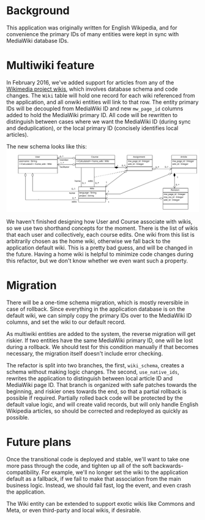 Background
==========
This application was originally written for English Wikipedia, and for
convenience the primary IDs of many entities were kept in sync with MediaWiki
database IDs.

Multiwiki feature
==================
In February 2016, we've added support for articles from any of the [Wikimedia
project wikis](https://meta.wikimedia.org/wiki/Wikimedia_wikis#Core_projects),
which involves database schema and code changes.  The `Wiki` table will hold
one record for each wiki referenced from the application, and all onwiki
entities will link to that row.  The entity primary IDs will be decoupled from
MediaWiki ID and new `mw_page_id` columns added to hold the MediaWiki primary
ID.  All code will be rewritten to distinguish between cases where we want the
MediaWiki ID (during sync and deduplication), or the local primary ID
(concisely identifies local articles).

The new schema looks like this:
![multiwiki schema](./multiwiki.svg)

We haven't finished designing how User and Course associate with wikis, so we
use two shorthand concepts for the moment.  There is the list of wikis that each
user and collectively, each course edits.  One wiki from this list is arbitrarily
chosen as the home wiki, otherwise we fall back to the application default wiki.
This is a pretty bad guess, and will be changed in the future.  Having a home
wiki is helpful to minimize code changes during this refactor, but we don't
know whether we even want such a property.

Migration
=========
There will be a one-time schema migration, which is mostly reversible in case
of rollback.  Since everything in the application database is on the default
wiki, we can simply copy the primary IDs over to the MediaWiki ID columns, and
set the wiki to our default record.

As multiwiki entities are added to the system, the reverse migration will get
riskier.  If two entities have the same MediaWiki primary ID, one will be lost
during a rollback.  We should test for this condition manually if that becomes
necessary, the migration itself doesn't include error checking.

The refactor is split into two branches, the first, `wiki_schema`, creates
a schema without making logic changes.  The second, `use_native_ids`, rewrites
the application to distinguish between local article ID and MediaWiki page ID.
That branch is organized with safe patches towards the beginning, and riskier
ones towards the end, so that a partial rollback is possible if required.
Partially rolled back code will be protected by the default value logic, and
will create valid records, but will only handle English Wikipedia articles, so
should be corrected and redeployed as quickly as possible.

Future plans
============
Once the transitional code is deployed and stable, we'll want to take one more
pass through the code, and tighten up all of the soft backwards-compatibility.
For example, we'll no longer set the wiki to the application default as a
fallback, if we fail to make that association from the main business logic.
Instead, we should fail fast, log the event, and even crash the application.

The Wiki entity can be extended to support exotic wikis like Commons and Meta,
or even third-party and local wikis, if desirable.
